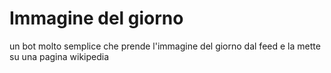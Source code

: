 # Immagine del giorno
un bot molto semplice che prende l'immagine del giorno dal feed e la mette su una pagina wikipedia
